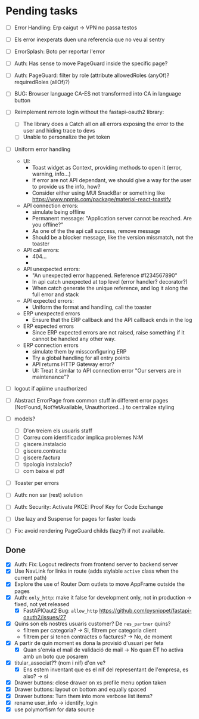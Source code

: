 # Pending tasks

- [ ] Error Handling: Erp caigut -> VPN no passa testos
- [ ] Els error inexperats duen una referencia que no veu al sentry
- [ ] ErrorSplash: Boto per reportar l'error


- [ ] Auth: Has sense to move PageGuard inside the specific page?
- [ ] Auth: PageGuard: filter by role (attribute allowedRoles (anyOf)? requiredRoles (allOf)?)
- [ ] BUG: Browser language CA-ES not transformed into CA in language button
- [ ] Reimplement remote login without the fastapi-oauth2 library:
    - [ ] The library does a Catch all on all errors exposing the error to the user and hiding trace to devs
    - [ ] Unable to personalize the jwt token
- [ ] Uniform error handling
    - UI:
        - Toast widget as Context, providing methods to open it (error, warning, info...)
        - If error are not API dependant, we should give a way for the user to provide us the info, how?
        - Consider either using MUI SnackBar or something like https://www.npmjs.com/package/material-react-toastify
    - API connection errors:
        - simulate being offline
        - Permanent message: "Application server cannot be reached. Are you offline?"
        - As one of the the api call success, remove message
        - Should be a blocker message, like the version missmatch, not the toaster
    - API call errors:
        - 404...
        - 
    - API unexpected errors:
        - "An unexpected error happened. Reference #1234567890"
        - In api catch unexpected at top level (error handler? decorator?)
        - When catch generate the unique reference, and log it along the full error and stack
    - API expected errors: 
        - Uniform the format and handling, call the toaster
    - ERP unexpected errors
        - Ensure that the ERP callback and the API callback ends in the log
    - ERP expected errors
        - Since ERP expected errors are not raised, raise something if it cannot be handled any other way.
    - ERP connection errors
        - simulate them by missconfiguring ERP
        - Try a global handling for all entry points
        - API returns HTTP Gateway error?
        - UI: Treat it similar to API connection error "Our servers are in maintenance"?
- [ ] logout if api/me unauthorized
- [ ] Abstract ErrorPage from common stuff in different error pages (NotFound, NotYetAvailable, Unauthorized...) to centralize styling

- [ ] models?
    - [ ] D'on treiem els usuaris staff
    - [ ] Correu com identificador implica problemes N:M
    - [ ] giscere.instalacio
    - [ ] giscere.contracte
    - [ ] giscere.factura
    - [ ] tipologia instalacio?
    - [ ] com baixa el pdf
- [ ] Toaster per errors
- [ ] Auth: non ssr (rest) solution
- [ ] Auth: Security: Activate PKCE: Proof Key for Code Exchange
- [ ] Use lazy and Suspense for pages for faster loads
- [ ] Fix: avoid rendering PageGuard childs (lazy?) if not available.

## Done

- [x] Auth: Fix: Logout redirects from frontend server to backend server
- [x] Use NavLink for links in route (adds stylable `active` class when the current path)
- [x] Explore the use of Router Dom outlets to move AppFrame outside the pages
- [x] Auth: `only_http`: make it false for development only, not in production -> fixed, not yet released
    - [x] FastAPIOaut2 Bug: `allow_http` https://github.com/pysnippet/fastapi-oauth2/issues/27
- [x] Quins son els nostres usuaris customer? De `res_partner` quins?
    - filtrem per categoria? -> Si, filtrem per categoria client
    - filtrem per si tenen contractes o factures? -> No, de moment
- [x] A partir de quin moment es dona la provisió d'usuari per feta
    - [x] Quan s'envia el mail de validació de mail -> No quan ET ho activa amb un boto que posarem
- [x] titular_associat?? (nom i nif) d'on ve?
    - [x] Ens estem inventant que es el nif del representant de l'empresa, es aixo? -> si
- [x] Drawer buttons: close drawer on xs profile menu option taken
- [x] Drawer buttons: layout on bottom and equally spaced
- [x] Drawer buttons: Turn them into more verbose list items?
- [x] rename user_info -> identify_login
- [x] use polymorfism for data source
